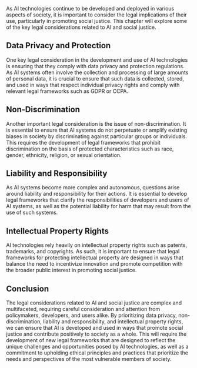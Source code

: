 
As AI technologies continue to be developed and deployed in various aspects of society, it is important to consider the legal implications of their use, particularly in promoting social justice. This chapter will explore some of the key legal considerations related to AI and social justice.

Data Privacy and Protection
---------------------------

One key legal consideration in the development and use of AI technologies is ensuring that they comply with data privacy and protection regulations. As AI systems often involve the collection and processing of large amounts of personal data, it is crucial to ensure that such data is collected, stored, and used in ways that respect individual privacy rights and comply with relevant legal frameworks such as GDPR or CCPA.

Non-Discrimination
------------------

Another important legal consideration is the issue of non-discrimination. It is essential to ensure that AI systems do not perpetuate or amplify existing biases in society by discriminating against particular groups or individuals. This requires the development of legal frameworks that prohibit discrimination on the basis of protected characteristics such as race, gender, ethnicity, religion, or sexual orientation.

Liability and Responsibility
----------------------------

As AI systems become more complex and autonomous, questions arise around liability and responsibility for their actions. It is essential to develop legal frameworks that clarify the responsibilities of developers and users of AI systems, as well as the potential liability for harm that may result from the use of such systems.

Intellectual Property Rights
----------------------------

AI technologies rely heavily on intellectual property rights such as patents, trademarks, and copyrights. As such, it is important to ensure that legal frameworks for protecting intellectual property are designed in ways that balance the need to incentivize innovation and promote competition with the broader public interest in promoting social justice.

Conclusion
----------

The legal considerations related to AI and social justice are complex and multifaceted, requiring careful consideration and attention from policymakers, developers, and users alike. By prioritizing data privacy, non-discrimination, liability and responsibility, and intellectual property rights, we can ensure that AI is developed and used in ways that promote social justice and contribute positively to society as a whole. This will require the development of new legal frameworks that are designed to reflect the unique challenges and opportunities posed by AI technologies, as well as a commitment to upholding ethical principles and practices that prioritize the needs and perspectives of the most vulnerable members of society.
